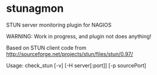 # stunagmon
STUN server monitoring plugin for NAGIOS

WARNING: Work in progress, and plugin not does anything!

Based on STUN client code from http://sourceforge.net/projects/stun/files/stun/0.97/

Usage: check_stun [-v] [-H server[:port]] [-p sourcePort]
